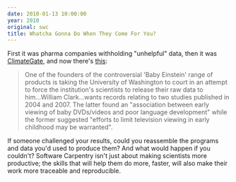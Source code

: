 ```yaml
---
date: 2010-01-13 10:00:00
year: 2010
original: swc
title: Whatcha Gonna Do When They Come For You?
---
```

<p>First it was pharma companies withholding "unhelpful" data, then it was <a href="http://www.software-carpentry.org/blog/2009/11/26/caesars-wife/">ClimateGate</a>, and now there's <a href="http://blogs.nature.com/news/thegreatbeyond/2010/01/baby_einstein_research_row_res.html">this</a>:</p>
<blockquote><p>One of the founders of the controversial 'Baby Einstein' range of products is taking the University of Washington to court in an attempt to force the institution's scientists to release their raw data to him...William Clark...wants records relating to two studies published in 2004 and 2007. The latter found an "association between early viewing of baby DVDs/videos and poor language development" while the former suggested "efforts to limit television viewing in early childhood may be warranted".</p></blockquote>
<p>If someone challenged your results, could you reassemble the programs and data you'd used to produce them? And what would happen if you couldn't? Software Carpentry isn't just about making scientists more productive; the skills that will help them do more, faster, will also make their work more traceable and reproducible.</p>
